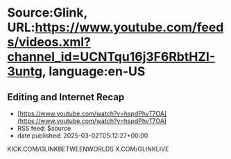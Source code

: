 # Source:Glink, URL:https://www.youtube.com/feeds/videos.xml?channel_id=UCNTqu16j3F6RbtHZI-3untg, language:en-US

## Editing and Internet Recap
 - [https://www.youtube.com/watch?v=hspdPhvT7OA](https://www.youtube.com/watch?v=hspdPhvT7OA)
 - RSS feed: $source
 - date published: 2025-03-02T05:12:27+00:00

KICK.COM/GLINKBETWEENWORLDS
X.COM/GLINKLIVE

